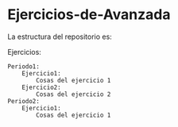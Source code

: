 # Ejercicios-de-Avanzada

La estructura del repositorio es:

Ejercicios:

	Periodo1:
  		Ejercicio1:
    		Cosas del ejercicio 1
  		Ejercicio2:
    		Cosas del ejercicio 2
	Periodo2:  
		Ejercicio1:
      		Cosas del ejercicio 1
